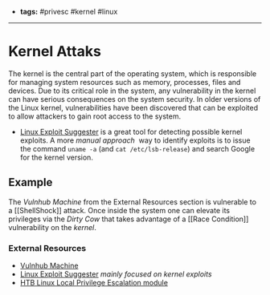 - **tags:** #privesc #kernel #linux 
- -------------
# Kernel Attaks
The kernel is the central part of the operating system, which is responsible for managing system resources such as memory, processes, files and devices. Due to its critical role in the system, any vulnerability in the kernel can have serious consequences on the system security. In older versions of the Linux kernel, vulnerabilities have been discovered that can be exploited to allow attackers to gain root access to the system.
- [Linux Exploit Suggester](https://github.com/The-Z-Labs/linux-exploit-suggester) is a great tool for detecting possible kernel exploits.
A more *manual approach*  way to identify exploits is to issue the command `uname -a` (and `cat /etc/lsb-release`) and search Google for the kernel version.
## Example
The *Vulnhub Machine* from the External Resources section is vulnerable to a [[ShellShock]] attack. Once inside the system one can elevate its privileges via the *Dirty Cow* that takes advantage of a [[Race Condition]] vulnerability on the *kernel*.
### External Resources
- [Vulnhub Machine](https://www.vulnhub.com/entry/sumo-1,480/)
- [Linux Exploit Suggester](https://github.com/The-Z-Labs/linux-exploit-suggester) *mainly focused on kernel exploits*
- [HTB Linux Local Privilege Escalation module](https://academy.hackthebox.com/module/51/section/467)